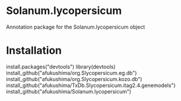 # Solanum.lycopersicum
Annotation package for the Solanum.lycopersicum object

# Installation
install.packages("devtools")
library(devtools)
install_github("afukushima/org.Slycopersicum.eg.db")
install_github("afukushima/org.Slycopersicum.kozo.db")
install_github("afukushima/TxDb.Slycopersicum.itag2.4.genemodels")
install_github("afukushima/Solanum.lycopersicum")
